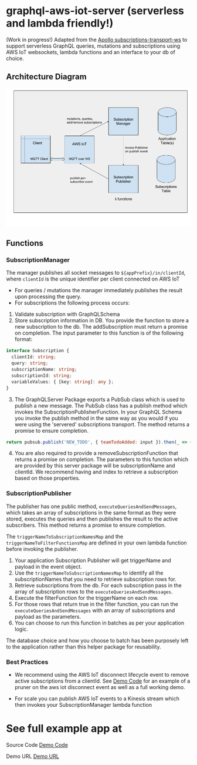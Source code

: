 # graphql-aws-iot-server (serverless and lambda friendly!)

(Work in progress!)
Adapted from the [Apollo subscriptions-transport-ws](https://github.com/apollographql/subscriptions-transport-ws) to support serverless GraphQL queries, mutations and subscriptions using AWS IoT websockets, lambda functions and an interface to your db  of choice.

## Architecture Diagram

![Architecture Diagram](images/server-diagram.png)

## Functions

### SubscriptionManager
The manager publishes all socket messages to `${appPrefix}/in/clientId`, where `clientId` is the unique identifier per client connected on AWS IoT
 * For queries / mutations the manager immediately publishes the result upon processing the query.
 * For subscriptions the following process occurs:
  1. Validate subscription with GraphQLSchema
  2. Store subscription information in DB. 
  You provide the function to store a new subscription to the db. The addSubscription must return a promise on completion. The  input parameter to this function is of the following format:
  ``` ts
 interface Subscription {
    clientId: string;
    query: string;
    subscriptionName: string;
    subscriptionId: string;
    variableValues: { [key: string]: any };
}
```
3. The GraphQLServer Package exports a PubSub class which is used to publish a new message. The PubSub class has a publish method which invokes the SubscriptionPublisherFunction. In your GraphQL Schema you invoke the publish method in the same way as you would if you were using the 'servered' subscriptions transport. The method returns a promise to ensure completion.
```js
return pubsub.publish('NEW_TODO', { teamTodoAdded: input }).then(_ => {...});
```

4. You are also required to provide a removeSubscriptionFunction that returns a promise on completion. The parameters to this function which are provided by this server package will be subscriptionName and clientId. We recommend having and index to retrieve a subscription based on those properties.

### SubscriptionPublisher

The publisher has one public method, `executeQueriesAndSendMessages`, which takes an array of subscriptions in the same format as they were stored, executes the queries and then publishes the result to the active subscribers. This method returns a promise to ensure completion. 

The `triggerNameToSubscriptionNamesMap` and the `triggerNameToFilterFunctionsMap` are defined in your own lambda function before invoking the publisher.

1. Your application Subscription Publisher will get triggerName and payload in the event object.
2. Use the `triggerNameToSubscriptionNamesMap` to identify all the subscriptionNames that you need to retrieve subscription rows for. 
3. Retrieve subscriptions from the db. For each subscription pass in the array of subscription rows to the `executeQueriesAndSendMessages`. 
4. Execute the filterFunction for the triggerName on each row.
5. For those rows that return true in the filter function, you can run the `executeQueriesAndSendMessages` with an array of subscriptions and payload as the parameters.
6. You can choose to run this function in batches as per your application logic. 

The database choice and how you choose to batch has been purposely left to the application rather than this helper package for reusability.

### Best Practices

* We recommend using the AWS IoT disconnect lifecycle event to remove active subscriptions from a clientId. 
See [Demo Code](https://github.com/ioxe/graphql-aws-iot-example) for an example of a pruner on the aws iot disconnect event as well as a full working demo.

* For scale you can publish AWS IoT events to a Kinesis stream which then invokes your SubscriptionManager lambda function

# See full example app at

Source Code
[Demo Code](https://github.com/ioxe/graphql-aws-iot-example)

Demo URL
[Demo URL](https://todo.girishnanda.com)



